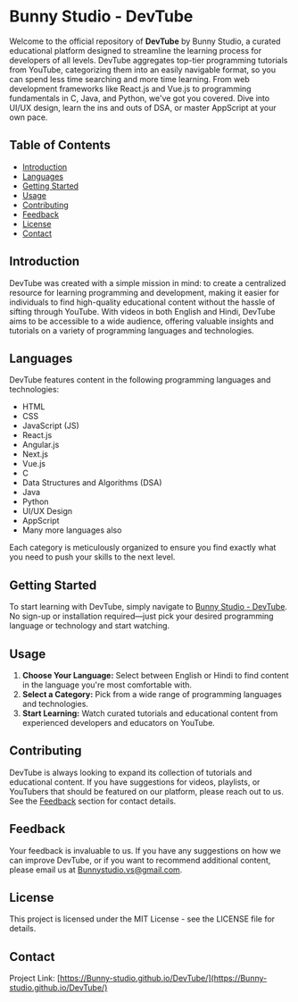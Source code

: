 # Bunny Studio - DevTube

Welcome to the official repository of **DevTube** by Bunny Studio, a curated educational platform designed to streamline the learning process for developers of all levels. DevTube aggregates top-tier programming tutorials from YouTube, categorizing them into an easily navigable format, so you can spend less time searching and more time learning. From web development frameworks like React.js and Vue.js to programming fundamentals in C, Java, and Python, we've got you covered. Dive into UI/UX design, learn the ins and outs of DSA, or master AppScript at your own pace. 

## Table of Contents

- [Introduction](#introduction)
- [Languages](#languages)
- [Getting Started](#getting-started)
- [Usage](#usage)
- [Contributing](#contributing)
- [Feedback](#feedback)
- [License](#license)
- [Contact](#contact)

## Introduction

DevTube was created with a simple mission in mind: to create a centralized resource for learning programming and development, making it easier for individuals to find high-quality educational content without the hassle of sifting through YouTube. With videos in both English and Hindi, DevTube aims to be accessible to a wide audience, offering valuable insights and tutorials on a variety of programming languages and technologies.

## Languages

DevTube features content in the following programming languages and technologies:

- HTML
- CSS
- JavaScript (JS)
- React.js
- Angular.js
- Next.js
- Vue.js
- C
- Data Structures and Algorithms (DSA)
- Java
- Python
- UI/UX Design
- AppScript
- Many more languages also

Each category is meticulously organized to ensure you find exactly what you need to push your skills to the next level.

## Getting Started

To start learning with DevTube, simply navigate to [Bunny Studio - DevTube](https://Bunny-studio.github.io/DevTube/). No sign-up or installation required—just pick your desired programming language or technology and start watching.

## Usage

1. **Choose Your Language:** Select between English or Hindi to find content in the language you're most comfortable with.
2. **Select a Category:** Pick from a wide range of programming languages and technologies.
3. **Start Learning:** Watch curated tutorials and educational content from experienced developers and educators on YouTube.

## Contributing

DevTube is always looking to expand its collection of tutorials and educational content. If you have suggestions for videos, playlists, or YouTubers that should be featured on our platform, please reach out to us. See the [Feedback](#feedback) section for contact details.

## Feedback

Your feedback is invaluable to us. If you have any suggestions on how we can improve DevTube, or if you want to recommend additional content, please email us at [Bunnystudio.vs@gmail.com](mailto:Bunnystudio.vs@gmail.com).

## License

This project is licensed under the MIT License - see the LICENSE file for details.

## Contact

Project Link: [https://Bunny-studio.github.io/DevTube/](https://Bunny-studio.github.io/DevTube/)

##
